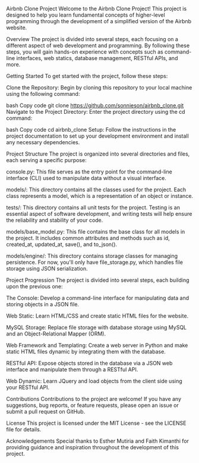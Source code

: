 Airbnb Clone Project
Welcome to the Airbnb Clone Project! This project is designed to help you learn fundamental concepts of higher-level programming through the development of a simplified version of the Airbnb website.

Overview
The project is divided into several steps, each focusing on a different aspect of web development and programming. By following these steps, you will gain hands-on experience with concepts such as command-line interfaces, web statics, database management, RESTful APIs, and more.

Getting Started
To get started with the project, follow these steps:

Clone the Repository: Begin by cloning this repository to your local machine using the following command:

bash
Copy code
git clone https://github.com/sonnieson/airbnb_clone.git
Navigate to the Project Directory: Enter the project directory using the cd command:

bash
Copy code
cd airbnb_clone
Setup: Follow the instructions in the project documentation to set up your development environment and install any necessary dependencies.

Project Structure
The project is organized into several directories and files, each serving a specific purpose:

console.py: This file serves as the entry point for the command-line interface (CLI) used to manipulate data without a visual interface.

models/: This directory contains all the classes used for the project. Each class represents a model, which is a representation of an object or instance.

tests/: This directory contains all unit tests for the project. Testing is an essential aspect of software development, and writing tests will help ensure the reliability and stability of your code.

models/base_model.py: This file contains the base class for all models in the project. It includes common attributes and methods such as id, created_at, updated_at, save(), and to_json().

models/engine/: This directory contains storage classes for managing persistence. For now, you'll only have file_storage.py, which handles file storage using JSON serialization.

Project Progression
The project is divided into several steps, each building upon the previous one:

The Console: Develop a command-line interface for manipulating data and storing objects in a JSON file.

Web Static: Learn HTML/CSS and create static HTML files for the website.

MySQL Storage: Replace file storage with database storage using MySQL and an Object-Relational Mapper (ORM).

Web Framework and Templating: Create a web server in Python and make static HTML files dynamic by integrating them with the database.

RESTful API: Expose objects stored in the database via a JSON web interface and manipulate them through a RESTful API.

Web Dynamic: Learn JQuery and load objects from the client side using your RESTful API.

Contributions
Contributions to the project are welcome! If you have any suggestions, bug reports, or feature requests, please open an issue or submit a pull request on GitHub.

License
This project is licensed under the MIT License - see the LICENSE file for details.

Acknowledgements
Special thanks to Esther Mutiria and Faith Kimanthi for providing guidance and inspiration throughout the development of this project.
